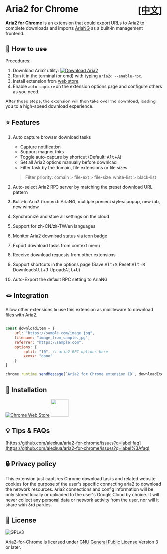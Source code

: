 # Aria2 for Chrome <span style="float:right">[[中文]](index.cn.md)</span>

**Aria2 for Chrome** is an extension that could export URLs to Aria2 to complete downloads and imports [AriaNG](https://www.github.com/mayswind/AriaNg/) as a built-in management frontend.

## 📑 How to use

Procedures:

1. Download Aria2 utility: <span style="vertical-align:text-top;">[![Download Aria2](https://img.shields.io/github/downloads/aria2/aria2/total?color=blue&label=Download%20Aria2)](https://github.com/aria2/aria2/releases)</span>
2. Run it in the terminal (or cmd) with typing `aria2c --enable-rpc`.
3. Install extension from [web store](#-installation).
4. Enable `auto-capture` on the extension options page and configure others as you need.

After these steps, the extension will then take over the download, leading you to a high-speed download experience.

## ⭐ Features

1. Auto capture browser download tasks
    - Capture notification
    - Support magnet links
    - Toggle auto-capture by shortcut (Default: <kbd>Alt</kbd>+<kbd>A</kbd>)
    - Set all Aria2 options manually before download
    - Filter task by the domain, file extensions or file sizes
    > Filter priority: domain > file-ext > file-size, white-list > black-list
2. Auto-select Aria2 RPC server by matching the preset download URL pattern

3. Built-in Aria2 frontend: AriaNG, multiple present styles: popup, new tab, new window

4. Synchronize and store all settings on the cloud

5. Support for zh-CN/zh-TW/en languages

6. Monitor Aria2 download status via icon badge

7. Export download tasks from context menu

8. Receive download requests from other extensions

9. Support shortcuts in the options page (Save:<kbd>Alt</kbd>+<kbd>S</kbd> Reset:<kbd>Alt</kbd>+<kbd>R</kbd> Download:<kbd>Alt</kbd>+<kbd>J</kbd> Upload:<kbd>Alt</kbd>+<kbd>U</kbd>)

10. Auto-Export the default RPC setting to AriaNG

## 🪢 Integration

Allow other extensions to use this extension as middleware to download files with Aria2.

```js

const downloadItem = {
    url: "https://sample.com/image.jpg",
    filename: "image_from_sample.jpg",
    referrer: "https://sample.com",
    options: { 
        split: "10", // aria2 RPC options here
        xxxxx: "oooo"
    }
}

chrome.runtime.sendMessage(`Aria2 for Chrome extension ID`, downloadItem)

```

## 🔗 Installation

[![Chrome Web Store](https://storage.googleapis.com/chrome-gcs-uploader.appspot.com/image/WlD8wC6g8khYWPJUsQceQkhXSlv1/UV4C4ybeBTsZt43U4xis.png)](https://chrome.google.com/webstore/detail/aria2-for-chrome/mpkodccbngfoacfalldjimigbofkhgjn "Aria2 for Chrome")
[<img src="https://developer.microsoft.com/en-us/store/badges/images/English_get-it-from-MS.png" height=58 >](https://microsoftedge.microsoft.com/addons/detail/jjfgljkjddpcpfapejfkelkbjbehagbh "Aria2 for Edge")

## 💡 Tips & FAQs

[https://github.com/alexhua/aria2-for-chrome/issues?q=label:faq](https://github.com/alexhua/aria2-for-chrome/issues?q=label%3Afaq)

## 🔒 Privacy policy

This extension just captures Chrome download tasks and related website cookies for the purpose of the user's specific connecting aria2 to download the network resources. Aria2 connections and config information will be only stored locally or uploaded to the user's Google Cloud by choice. It will never collect any personal data or network activity from the user, nor will it share with 3rd parties.

## 📜 License

![GPLv3](https://www.gnu.org/graphics/gplv3-127x51.png)

Aria2-for-Chrome is licensed under [GNU General Public License](https://www.gnu.org/licenses/gpl.html) Version 3 or later.

